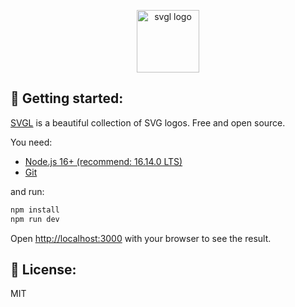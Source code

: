 <p align="center">
  <a href="https://svgl.vercel.app/">
    <img src="https://raw.githubusercontent.com/pheralb/svgl/main/public/images/logo.png" width="100px" alt="svgl logo" />
  </a>
</p>

## 🚀 Getting started:

[SVGL](https://svgl.vercel.app/) is a beautiful collection of SVG logos. Free and open source.

You need:

- [Node.js 16+ (recommend: 16.14.0 LTS)](https://nodejs.org/en/)
- [Git](https://git-scm.com/book/en/v2/Getting-Started-Installing-Git)

and run:

```bash
npm install
npm run dev
```

Open [http://localhost:3000](http://localhost:3000) with your browser to see the result.

## 🔑 License:

MIT
